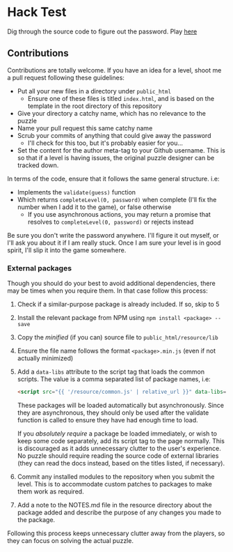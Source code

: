 # Hack Test

Dig through the source code to figure out the password. Play
[here](http://cameldridge.com/hack-test/0/)

## Contributions

Contributions are totally welcome. If you have an idea for a level, shoot me a
pull request following these guidelines:

*   Put all your new files in a directory under `public_html`
    *   Ensure one of these files is titled `index.html`, and is based on the
        template in the root directory of this repository
*   Give your directory a catchy name, which has no relevance to the puzzle
*   Name your pull request this same catchy name
*   Scrub your commits of anything that could give away the password
    *   I'll check for this too, but it's probably easier for you...
*   Set the content for the author meta-tag to your Github username. This is so
    that if a level is having issues, the original puzzle designer can be
    tracked down.

In terms of the code, ensure that it follows the same general structure. i.e:
*   Implements the `validate(guess)` function
*   Which returns `completeLevel(0, password)` when complete (I'll fix the
    number when I add it to the game), or false otherwise
    *   If you use asynchronous actions, you may return a promise that resolves
        to `completeLevel(0, password)` or rejects instead

Be sure you don't write the password anywhere. I'll figure it out myself, or
I'll ask you about it if I am really stuck. Once I am sure your level is in good
spirit, I'll slip it into the game somewhere.

### External packages

Though you should do your best to avoid additional dependencies, there may be
times when you require them. In that case follow this process:

1.  Check if a similar-purpose package is already included. If so, skip to 5
2.  Install the relevant package from NPM using `npm install <package> --save`
3.  Copy the *minified* (if you can) source file to `public_html/resource/lib`
4.  Ensure the file name follows the format `<package>.min.js` (even if not 
    actually minimized)
5.  Add a `data-libs` attribute to the script tag that loads the common scripts.
    The value is a comma separated list of package names, i.e:
    ```html
    <script src="{{ '/resource/common.js' | relative_url }}" data-libs="react,redux"></script>
    ```
    These packages will be loaded automatically but asynchronously. Since they
    are asynchronous, they should only be used after the validate function is
    called to ensure they have had enough time to load. 
    
    If you *absolutely require* a package be loaded immediately, or wish to keep
    some code separately, add its script tag to the page normally. This is
    discouraged as it adds unnecessary clutter to the user's experience. No puzzle
    should require reading the source code of external libraries (they can read
    the docs instead, based on the titles listed, if necessary).
6.  Commit any installed modules to the repository when you submit the level. This 
    is to accommodate custom patches to packages to make them work as required.
7.  Add a note to the NOTES.md file in the resource directory about the package
    added and describe the purpose of any changes you made to the package.

Following this process keeps unnecessary clutter away from the players, so they
can focus on solving the actual puzzle.
